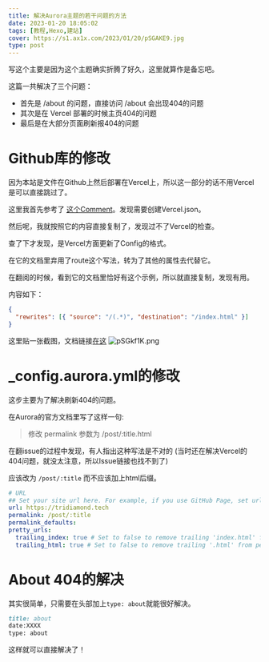 ```yaml
---
title: 解决Aurora主题的若干问题的方法
date: 2023-01-20 18:05:02
tags: [教程,Hexo,建站]
cover: https://s1.ax1x.com/2023/01/20/pSGAKE9.jpg
type: post
---
```


写这个主要是因为这个主题确实折腾了好久，这里就算作是备忘吧。  

这篇一共解决了三个问题：

- 首先是 /about 的问题，直接访问 /about 会出现404的问题
- 其次是在 Vercel 部署的时候主页404的问题
- 最后是在大部分页面刷新报404的问题

# Github库的修改  

因为本站是文件在Github上然后部署在Vercel上，所以这一部分的话不用Vercel是可以直接跳过了。  

这里我首先参考了 [这个Comment][Comment1]。发现需要创建Vercel.json。  

然后呢，我就按照它的内容直接复制了，发现过不了Vercel的检查。  

查了下才发现，是Vercel方面更新了Config的格式。

在它的文档里弃用了route这个写法，转为了其他的属性去代替它。  

在翻阅的时候，看到它的文档里恰好有这个示例，所以就直接复制，发现有用。

内容如下：

```json
{
  "rewrites": [{ "source": "/(.*)", "destination": "/index.html" }]
}

```

这里贴一张截图，文档链接[在这][Vercel-doc]
![pSGkf1K.png][doc-pic]

# _config.aurora.yml的修改

这步主要为了解决刷新404的问题。

在Aurora的官方文档里写了这样一句:

> 修改 permalink 参数为 /post/:title.html

在翻issue的过程中发现，有人指出这种写法是不对的 (当时还在解决Vercel的404问题，就没太注意，所以Issue链接也找不到了)

应该改为 `/post/:title` 而不应该加上html后缀。


```yml
# URL
## Set your site url here. For example, if you use GitHub Page, set url as 'https://username.github.io/project'
url: https://tridiamond.tech
permalink: /post/:title
permalink_defaults:
pretty_urls:
  trailing_index: true # Set to false to remove trailing 'index.html' from permalinks
  trailing_html: true # Set to false to remove trailing '.html' from permalinks

```

# About 404的解决

其实很简单，只需要在头部加上`type: about`就能很好解决。

````markdown
title: about
date:XXXX
type: about
````
这样就可以直接解决了！


[Comment1]: https://github.com/auroral-ui/hexo-theme-aurora/issues/78#issuecomment-844790557
[Vercel-doc]: https://vercel.com/docs/project-configuration#legacy/routes
[doc-pic]: https://s1.ax1x.com/2023/01/20/pSGkf1K.png

